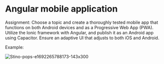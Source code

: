 # Angular mobile application

Assignment: Choose a topic and create a thoroughly tested mobile app that functions on both Android devices and as a Progressive Web App (PWA). 
Utilize the Ionic framework with Angular, and publish it as an Android app using Capacitor. 
Ensure an adaptive UI that adjusts to both iOS and Android.

Example:

![Stino-pops-e1692265788173-143x300](https://github.com/Stijnjans2001/Mobile_application/assets/82269000/bc417190-7940-456e-98f1-aa90feafb738)
